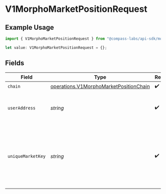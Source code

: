 # V1MorphoMarketPositionRequest

## Example Usage

```typescript
import { V1MorphoMarketPositionRequest } from "@compass-labs/api-sdk/models/operations";

let value: V1MorphoMarketPositionRequest = {};
```

## Fields

| Field                                                                                            | Type                                                                                             | Required                                                                                         | Description                                                                                      |
| ------------------------------------------------------------------------------------------------ | ------------------------------------------------------------------------------------------------ | ------------------------------------------------------------------------------------------------ | ------------------------------------------------------------------------------------------------ |
| `chain`                                                                                          | [operations.V1MorphoMarketPositionChain](../../models/operations/v1morphomarketpositionchain.md) | :heavy_check_mark:                                                                               | N/A                                                                                              |
| `userAddress`                                                                                    | *string*                                                                                         | :heavy_check_mark:                                                                               | The user address of the desired market position.                                                 |
| `uniqueMarketKey`                                                                                | *string*                                                                                         | :heavy_check_mark:                                                                               | The key that uniquely identifies the market. This can be found using the 'Get Markets' endpoint. |